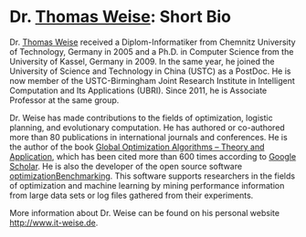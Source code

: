 # Dr. [Thomas Weise](http://www.it-weise.de): Short Bio

Dr. [Thomas Weise](http://www.it-weise.de) received a Diplom-Informatiker from Chemnitz University of Technology, Germany in 2005 and a Ph.D. in Computer Science from the University of Kassel, Germany in 2009. In the same year, he joined the University of Science and Technology in China (USTC) as a PostDoc. He is now member of the USTC-Birmingham Joint Research Institute in Intelligent Computation and Its Applications (UBRI). Since 2011, he is Associate Professor at the same group.

Dr. Weise has made contributions to the fields of optimization, logistic planning, and evolutionary computation. He has authored or co-authored more than 80 publications in international journals and conferences. He is the author of the book [Global Optimization Algorithms – Theory and Application](http://www.it-weise.de/projects/book.pdf), which has been cited more than 600 times according to [Google Scholar](https://scholar.google.com/citations?view_op=view_citation&citation_for_view=rT9StgcAAAAJ:u5HHmVD_uO8C). He is also the developer of the open source software [optimizationBenchmarking](http://optimizationbenchmarking.github.io). This software supports researchers in the fields of optimization and machine learning by mining performance information from large data sets or log files gathered from their experiments.

More information about Dr. Weise can be found on his personal website http://www.it-weise.de.